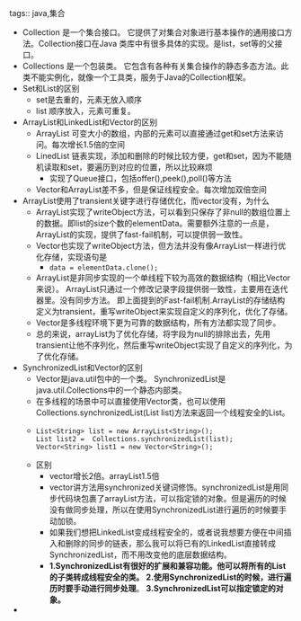 tags:: java,集合

- Collection 是一个集合接口。 它提供了对集合对象进行基本操作的通用接口方法。Collection接口在Java 类库中有很多具体的实现。是list，set等的父接口。
- Collections 是一个包装类。 它包含有各种有关集合操作的静态多态方法。此类不能实例化，就像一个工具类，服务于Java的Collection框架。
- Set和List的区别
	- set是去重的，元素无放入顺序
	- list 顺序放入，元素可重复。
- ArrayList和LinkedList和Vector的区别
	- ArrayList 可变大小的数组，内部的元素可以直接通过get和set方法来访问。每次增长1.5倍的空间
	- LinedList 链表实现，添加和删除的时候比较方便，get和set，因为不能随机读取和set，要遍历到对应的位置，所以比较麻烦
		- 实现了Queue接口，包括offer(),peek(),poll()等方法
	- Vector和ArrayList差不多，但是保证线程安全。每次增加双倍空间
- ArrayList使用了transient关键字进行存储优化，而vector没有，为什么
	- ArrayList实现了writeObject方法，可以看到只保存了非null的数组位置上的数据。即list的size个数的elementData。需要额外注意的一点是，ArrayList的实现，提供了fast-fail机制，可以提供弱一致性。
	- Vector也实现了writeObject方法，但方法并没有像ArrayList一样进行优化存储，实现语句是
		- `data = elementData.clone();`
	- ArrayList是非同步实现的一个单线程下较为高效的数据结构（相比Vector来说）。 ArrayList只通过一个修改记录字段提供弱一致性，主要用在迭代器里。没有同步方法。 即上面提到的Fast-fail机制.ArrayList的存储结构定义为transient，重写writeObject来实现自定义的序列化，优化了存储。
	- Vector是多线程环境下更为可靠的数据结构，所有方法都实现了同步。
	- 总的来说，arrayList为了优化存储，将字段为null的排除出去，先用transient让他不序列化，然后重写writeObject实现了自定义的序列化，为了优化存储。
- SynchronizedList和Vector的区别
	- Vector是java.util包中的一个类。 SynchronizedList是java.util.Collections中的一个静态内部类。
	- 在多线程的场景中可以直接使用Vector类，也可以使用Collections.synchronizedList(List list)方法来返回一个线程安全的List。
	- ```
	  List<String> list = new ArrayList<String>();
	  List list2 =  Collections.synchronizedList(list);
	  Vector<String> list1 = new Vector<String>();
	  ```
	- 区别
		- vector增长2倍。arrayList1.5倍
		- vector讲方法用synchronized关键词修饰。synchronizedList是用同步代码块包裹了arrayList方法，可以指定锁的对象。但是遍历的时候没有做同步处理，所以在使用SynchronizedList进行遍历的时候要手动加锁。
		- 如果我们想把LinkedList变成线程安全的，或者说我想要方便在中间插入和删除的同步的链表，那么我可以将已有的LinkedList直接转成 SynchronizedList，而不用改变他的底层数据结构。
		- **1.SynchronizedList有很好的扩展和兼容功能。他可以将所有的List的子类转成线程安全的类。** **2.使用SynchronizedList的时候，进行遍历时要手动进行同步处理**。 **3.SynchronizedList可以指定锁定的对象。**
-